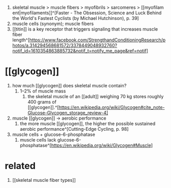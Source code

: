 1. skeletal muscle > muscle fibers > myofibrils > sarcomeres > [[myofilament|myofilaments]]^[Faster - The Obsession, Science and Luck Behind the World's Fastest Cyclists (by Michael Hutchinson), p. 39]
3. muscle cells (synonym); muscle fibers
4. [[titin]] is a key receptor that triggers signaling that increases muscle fiber length^[https://www.facebook.com/StrengthandConditioningResearch/photos/a.314294568681572/3378449048932760?notif_id=1610354863885732&notif_t=notify_me_page&ref=notif]

# [[glycogen]]
1. how much [[glycogen]] does skeletal muscle contain?
	1. 1–2% of muscle mass 
		1. the skeletal muscle of an [[adult]] weighing 70 kg stores roughly 400 grams of [[glycogen]].^[https://en.wikipedia.org/wiki/Glycogen#cite_note-Glucose-Glycogen_storage_review-4]
2. muscle [[glycogen]] → aerobic performance
	1. the more muscle [[glycogen]], the higher the possible sustained aerobic performance^[Cutting-Edge Cycling, p. 98]
3. muscle cells + glucose-6-phosphatase
	1. muscle cells lack glucose-6-phosphatase^[https://en.wikipedia.org/wiki/Glycogen#Muscle]

# related
1. [[skeletal muscle fiber types]]